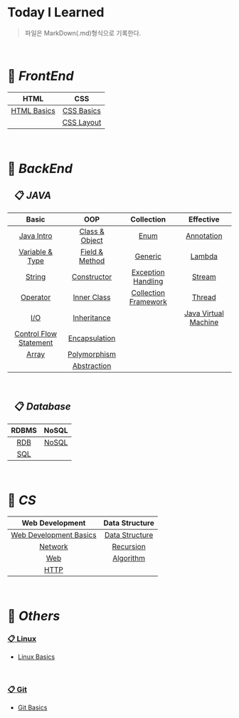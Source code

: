 # Today I Learned

> 파일은 MarkDown(.md)형식으로 기록한다.
 
<br>

# 📌 ***FrontEnd***

| **HTML** | **CSS** |
|:----------:|:--------:|
|[HTML Basics](https://github.com/H-JWANNA/TIL/blob/main/HTML/HTML_Basics.md "HTML 기초")|[CSS Basics](https://github.com/H-JWANNA/TIL/blob/main/CSS/CSS_Basics.md "CSS 기초")|
|  |[CSS Layout](https://github.com/H-JWANNA/TIL/blob/main/CSS/Layout.md "CSS 레이아웃 - Flexbox")|

<br>

# 📌 ***BackEnd***

## &ensp; 📋 ***JAVA***

|**Basic**|**OOP**|**Collection**|**Effective**|
|:------------:|:----------:|:-----------------:|:----------------:|
|[Java Intro](https://github.com/H-JWANNA/TIL/blob/main/JAVA/JAVA_Intro.md "개요")|[Class & Object](https://github.com/H-JWANNA/TIL/blob/main/JAVA/JAVA_Class_Object.md "클래스 & 객체")|[Enum](https://github.com/H-JWANNA/TIL/blob/main/JAVA/JAVA_Enum.md "열거형")|[Annotation](https://github.com/H-JWANNA/TIL/blob/main/JAVA/JAVA_Annotation.md "어노테이션")|
|[Variable & Type](https://github.com/H-JWANNA/TIL/blob/main/JAVA/JAVA_Variable_Type.md "변수 & 타입")|[Field & Method](https://github.com/H-JWANNA/TIL/blob/main/JAVA/JAVA_Field_Method.md "필드 & 메소드")|[Generic](https://github.com/H-JWANNA/TIL/blob/main/JAVA/JAVA_Generic.md "제네릭")|[Lambda](https://github.com/H-JWANNA/TIL/blob/main/JAVA/JAVA_Lambda.md "람다식")|
|[String](https://github.com/H-JWANNA/TIL/blob/main/JAVA/JAVA_String.md "문자열")|[Constructor](https://github.com/H-JWANNA/TIL/blob/main/JAVA/JAVA_Constructor.md "생성자")|[Exception Handling](https://github.com/H-JWANNA/TIL/blob/main/JAVA/JAVA_Exception.md "예외 처리")|[Stream](https://github.com/H-JWANNA/TIL/blob/main/JAVA/JAVA_Stream.md "스트림")|
|[Operator](https://github.com/H-JWANNA/TIL/blob/main/JAVA/JAVA_Operator.md "연산자")|[Inner Class](https://github.com/H-JWANNA/TIL/blob/main/JAVA/JAVA_InnerClass.md "내부 클래스")|[Collection Framework](https://github.com/H-JWANNA/TIL/blob/main/JAVA/JAVA_CollectionFramework.md "컬렉션 프레임워크")|[Thread](https://github.com/H-JWANNA/TIL/blob/main/JAVA/JAVA_Thread.md "스레드")|
|[I/O](https://github.com/H-JWANNA/TIL/blob/main/JAVA/JAVA_IO.md "입출력")|[Inheritance](https://github.com/H-JWANNA/TIL/blob/main/JAVA/JAVA_Inheritance.md "상속")|  |[Java Virtual Machine](https://github.com/H-JWANNA/TIL/blob/main/JAVA/JAVA_VirtualMachine.md "자바 가상 머신")|
|[Control Flow Statement](https://github.com/H-JWANNA/TIL/blob/main/JAVA/JAVA_Control_Flow_Statement.md "제어문 - 조건문 반복문")|[Encapsulation](https://github.com/H-JWANNA/TIL/blob/main/JAVA/JAVA_Encapsulation.md "캡슐화")|  |  |
|[Array](https://github.com/H-JWANNA/TIL/blob/main/JAVA/JAVA_Array.md "배열")|[Polymorphism](https://github.com/H-JWANNA/TIL/blob/main/JAVA/JAVA_Polymorphism.md "다형성")|  |  |
|  |[Abstraction](https://github.com/H-JWANNA/TIL/blob/main/JAVA/JAVA_Abstraction.md "추상화")|  |  |

<br>

## &ensp; 📋 ***Database***

| **RDBMS** | **NoSQL** |
|:-------------------:|:-------------:|
|[RDB](https://github.com/H-JWANNA/TIL/blob/main/Database/RDB.md "관계형 데이터베이스") | [NoSQL](https://github.com/H-JWANNA/TIL/blob/main/Database/NoSQL.md "비관계형 데이터베이스") |
|[SQL](https://github.com/H-JWANNA/TIL/blob/main/Database/SQL.md "SQL")|  |

<br>

# 📌 ***CS***

| **Web Development** | **Data Structure** |
|:-------------------:|:-------------:|
|[Web Development Basics](https://github.com/H-JWANNA/TIL/blob/main/Web%20Development/Web_Development_Basic.md "웹 개발 기초")|[Data Structure](https://github.com/H-JWANNA/TIL/blob/main/Algorithm/Data_Structure.md "자료 구조")|
|[Network](https://github.com/H-JWANNA/TIL/blob/main/Web%20Development/Network.md "네트워크")|[Recursion](https://github.com/H-JWANNA/TIL/blob/main/Algorithm/Recursion.md "재귀")|
|[Web](https://github.com/H-JWANNA/TIL/blob/main/Web%20Development/Web.md "웹")|[Algorithm](https://github.com/H-JWANNA/TIL/blob/main/Algorithm/Algorithm.md "알고리즘")|
|[HTTP](https://github.com/H-JWANNA/TIL/blob/main/Web%20Development/HTTP.md "HTTP") |  |


<br>

# 📌 ***Others***

### [📋 Linux](https://github.com/H-JWANNA/TIL/tree/main/Linux)

- [Linux Basics](https://github.com/H-JWANNA/TIL/blob/main/Linux/Linux_basics.md "Linux 기초")

<br>

### [📋 Git](https://github.com/H-JWANNA/TIL/tree/main/Git)

- [Git Basics](https://github.com/H-JWANNA/TIL/blob/main/Git/Git_basic.md "Git 기초")
<br>